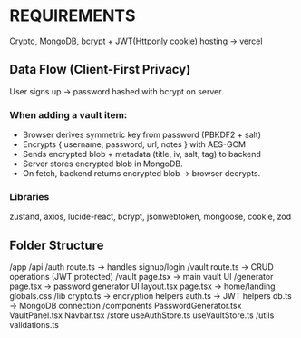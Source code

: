
# REQUIREMENTS

Crypto, MongoDB, bcrypt + JWT(Httponly cookie)
hosting -> vercel

## Data Flow (Client-First Privacy)

User signs up → password hashed with bcrypt on server.

### When adding a vault item:

- Browser derives symmetric key from password (PBKDF2 + salt)
- Encrypts { username, password, url, notes } with AES-GCM
- Sends encrypted blob + metadata (title, iv, salt, tag) to backend
- Server stores encrypted blob in MongoDB.
- On fetch, backend returns encrypted blob → browser decrypts.

### Libraries

zustand, axios, lucide-react, bcrypt, jsonwebtoken, mongoose, cookie, zod

## Folder Structure

/app
  /api
    /auth
      route.ts         → handles signup/login
    /vault
      route.ts         → CRUD operations (JWT protected)
  /vault
    page.tsx           → main vault UI
  /generator
    page.tsx           → password generator UI
  layout.tsx
  page.tsx             → home/landing
  globals.css
/lib
  crypto.ts            → encryption helpers
  auth.ts              → JWT helpers
  db.ts                → MongoDB connection
/components
  PasswordGenerator.tsx
  VaultPanel.tsx
  Navbar.tsx
/store
  useAuthStore.ts
  useVaultStore.ts
/utils
  validations.ts
